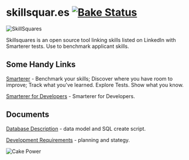 skillsquar.es [![Bake Status](https://secure.travis-ci.org/chrisvogt/skillsquares.png?branch=master)](http://travis-ci.org/chrisvogt/skillsquares)
=============

![SkillSquares](http://i.imgur.com/bHQZvW9.jpg)

Skillsquares is an open source tool linking skills listed on LinkedIn with Smarterer tests. Use to benchmark applicant skills.

Some Handy Links
----------------

[Smarterer](http://www.smarterer.com) - Benchmark your skills; Discover where you have room to improve; Track what you've learned. Explore Tests. Show what you know.

[Smarterer for Developers](http://smarterer.com/developers) - Smarterer for Developers. 


Documents
---------

[Database Description](https://github.com/chrisvogt/skillsquares/wiki/Database-Description) - data model and SQL create script.

[Development Requirements](https://github.com/chrisvogt/skillsquares/wiki/Development-Requirements) - planning and stategy.

![Cake Power](https://raw.github.com/cakephp/cakephp/master/lib/Cake/Console/Templates/skel/webroot/img/cake.power.gif)